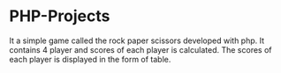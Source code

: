 # PHP-Projects
It a simple game called the rock paper scissors developed with php.
It contains 4 player and scores of each player is calculated.
The scores of each player is displayed in the form of table.
